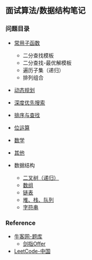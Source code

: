 ## 面试算法/数据结构笔记

### 问题目录

- [常用子函数](./Algorithm_for_Interview/常用子函数)
	- 二分查找模板
	- 二分查找-最优解模板
	- 遍历子集（递归）
	- 排列组合

- [动态规划](./Algorithm_for_Interview/动态规划)
- [深度优先搜索](./Algorithm_for_Interview/深度优先搜索)
- [排序与查找](./Algorithm_for_Interview/排序与查找)
- [位运算](./Algorithm_for_Interview/位运算)
- [数学](./Algorithm_for_Interview/数学)
- [其他](./Algorithm_for_Interview/其他)

- 数据结构
	- [二叉树（递归）](./Algorithm_for_Interview/二叉树（递归）)
	- [数组](./Algorithm_for_Interview/数组)
	- [链表](./Algorithm_for_Interview/链表)
	- [堆、栈、队列](./Algorithm_for_Interview/堆、栈、队列)
	- [字符串](./Algorithm_for_Interview/字符串)


### Reference

- [牛客网-题库](https://www.nowcoder.com/contestRoom)
	- [剑指Offer](https://www.nowcoder.com/ta/coding-interviews)
- [LeetCode-中国](https://leetcode-cn.com/problemset/all/)
